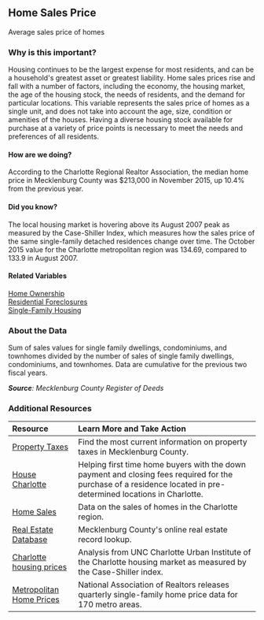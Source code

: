 ## Home Sales Price
Average sales price of homes  

### Why is this important?
Housing continues to be the largest expense for most residents, and can be a household's greatest asset or greatest liability. Home sales prices rise and fall with a number of factors, including the economy, the housing market, the age of the housing stock, the needs of residents, and the demand for particular locations. This variable represents the sales price of homes as a single unit, and does not take into account the age, size, condition or amenities of the houses. Having a diverse housing stock available for purchase at a variety of price points is necessary to meet the needs and preferences of all residents. 

#### How are we doing?
According to the Charlotte Regional Realtor Association, the median home price in Mecklenburg County was $213,000 in November 2015, up 10.4% from the previous year. 

#### Did you know? 
The local housing market is hovering above its August 2007 peak as measured by the Case-Shiller Index, which measures how the sales price of the same single-family detached residences change over time. The October 2015 value for the Charlotte metropolitan region was 134.69, compared to 133.9 in August 2007. 

#### Related Variables
<a href="javascript:void(0)" onclick="model.metricId = 'm29'">Home Ownership</a>  
<a href="javascript:void(0)" onclick="model.metricId = 'm69'">Residential Foreclosures</a>  
<a href="javascript:void(0)" onclick="model.metricId = 'm30'">Single-Family Housing</a>  

### About the Data
Sum of sales values for single family dwellings, condominiums, and townhomes divided by the number of sales of single family dwellings, condominiums, and townhomes. Data are cumulative for the previous two fiscal years.

_**Source**: Mecklenburg County Register of Deeds_

### Additional Resources
|Resource | Learn More and Take Action | 
|:--- | :--- |
|[Property Taxes](http://charmeck.org/mecklenburg/county/TaxCollections/Pages/Mecklenburg-County-Tax-Rates.aspx)| Find the most current information on property taxes in Mecklenburg County.
|[House Charlotte](http://www.housecharlotte.net/)| Helping first time home buyers with the down payment and closing fees required for the purchase of a residence located in pre-determined locations in Charlotte.
|[Home Sales](http://www.carolinahome.com/market/reports.aspx)|Data on the sales of homes in the Charlotte region.
|[Real Estate Database](http://polaris3g.mecklenburgcountync.gov/)| Mecklenburg County's online real estate record lookup.
|[Charlotte housing prices](http://ui.uncc.edu/story/ups-and-downs-charlotte-housing-prices) |Analysis from UNC Charlotte Urban Institute of the Charlotte housing market as measured by the Case-Shiller index.
|[Metropolitan Home Prices](http://www.realtor.org/topics/metropolitan-median-area-prices-and-affordability/data) |National Association of Realtors releases quarterly single-family home price data for 170 metro areas.

